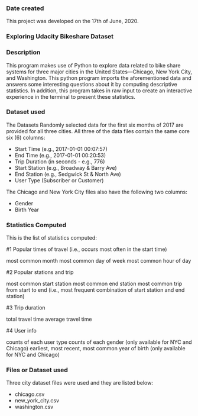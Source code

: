 ### Date created
This project was developed on the 17th of June, 2020.

### Exploring Udacity Bikeshare Dataset


### Description
This program makes use of Python to explore data related to bike share systems for three major cities in the United States—Chicago, New York City, and Washington. This python program imports the aforementioned data and answers some interesting questions about it by computing descriptive statistics. In addition, this program takes in raw input to create an interactive experience in the terminal to present these statistics.

### Dataset used
The Datasets
Randomly selected data for the first six months of 2017 are provided for all three cities. All three of the data files contain the same core six (6) columns:

* Start Time (e.g., 2017-01-01 00:07:57)
* End Time (e.g., 2017-01-01 00:20:53)
* Trip Duration (in seconds - e.g., 776)
* Start Station (e.g., Broadway & Barry Ave)
* End Station (e.g., Sedgwick St & North Ave)
* User Type (Subscriber or Customer)

The Chicago and New York City files also have the following two columns:

* Gender
* Birth Year

### Statistics Computed
This is the list of statistics computed:

#1 Popular times of travel (i.e., occurs most often in the start time)

most common month
most common day of week
most common hour of day

#2 Popular stations and trip

most common start station
most common end station
most common trip from start to end (i.e., most frequent combination of start station and end station)

#3 Trip duration

total travel time
average travel time

#4 User info

counts of each user type
counts of each gender (only available for NYC and Chicago)
earliest, most recent, most common year of birth (only available for NYC and Chicago)

### Files or Dataset used
Three city dataset files were used and they are listed below:

* chicago.csv
* new_york_city.csv
* washington.csv